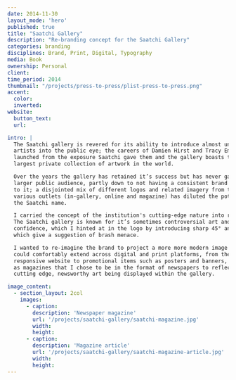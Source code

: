 ```yaml
---
date: 2014-11-30
layout_mode: 'hero'
published: true
title: "Saatchi Gallery"
description: "Re-branding concept for the Saatchi Gallery"
categories: branding
disciplines: Brand, Print, Digital, Typography
media: Book
ownership: Personal
client:
time_period: 2014
thumbnail: "/projects/press-to-press/plist-press-to-press.png"
accent:
  color:
  inverted:
website:
  button_text:
  url:

intro: |
  The Saatchi gallery is revered for its ability to introduce almost unknown
  artists into the public eye; the careers of Damien Hirst and Tracy Emin were
  launched from the exposure Saatchi gave them and the gallery boasts the
  largest private collection of artwork in the world.

  Over the years the gallery has retained it’s success but has never gained a
  larger public audience, partly down to not having a consistent brand attached
  to it; a disjointed mix of different logos and related imagery from the
  various outlets (in-gallery, online and magazine) has diluted the potential of
  the Saatchi name.

  I carried the concept of the institution's cutting-edge nature into reality.
  The Saatchi gallery is known for it’s sometimes controversial art and
  confidence, which I hinted at in the logo by introducing sharp 45° angles
  which give a suggestion of brash menace.

  I wanted to re-imagine the brand to project a more more modern image which
  could comfortably extend across digital and print platforms, from the
  responsive website to promotional items such as posters and banners, as well
  as magazines that I chose to be in the format of newspapers to reflect the
  cutting edge, newsworthy art being displayed within the gallery.

image_content:
  - section_layout: 2col
    images:
      - caption:
        description: 'Newspaper magazine'
        url: '/projects/saatchi-gallery/saatchi-magazine.jpg'
        width:
        height:
      - caption:
        description: 'Magazine article'
        url: '/projects/saatchi-gallery/saatchi-magazine-article.jpg'
        width:
        height:
---
```

